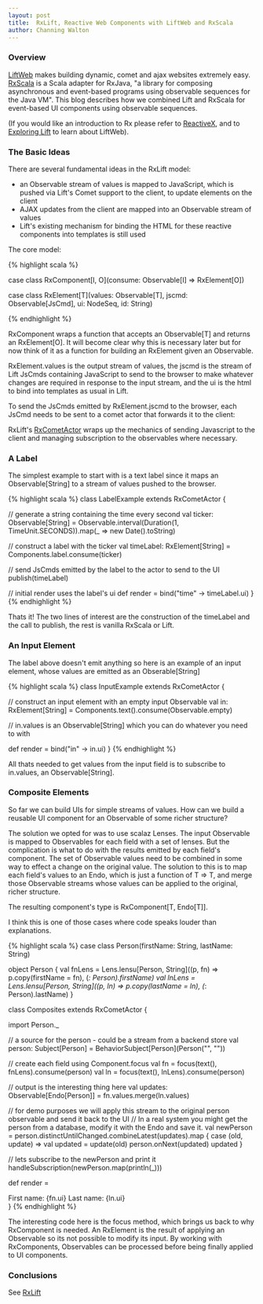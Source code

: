 ```yaml
---
layout: post
title:  RxLift, Reactive Web Components with LiftWeb and RxScala
author: Channing Walton
---
```


### Overview

[LiftWeb](http://liftweb.net) makes building dynamic, comet and ajax websites extremely easy. [RxScala](http://reactivex.io/rxscala/) is a Scala adapter for RxJava, "a library for composing asynchronous and event-based programs using observable sequences for the Java VM". This blog describes how we combined Lift and RxScala for event-based UI components using observable sequences.

 <!-- break -->

(If you would like an introduction to Rx please refer to [ReactiveX](http://reactivex.io), and to [Exploring Lift](http://exploring.liftweb.net/master/index.html) to learn about LiftWeb).

### The Basic Ideas

There are several fundamental ideas in the RxLift model: 

* an Observable stream of values is mapped to JavaScript, which is pushed via Lift's Comet support to the client, to update elements on the client
* AJAX updates from the client are mapped into an Observable stream of values
* Lift's existing mechanism for binding the HTML for these reactive components into templates is still used

The core model:

{% highlight scala %}

case class RxComponent[I, O](consume: Observable[I] ⇒ RxElement[O])

case class RxElement[T](values: Observable[T], jscmd: Observable[JsCmd], ui: NodeSeq, id: String)

{% endhighlight %}

RxComponent wraps a function that accepts an Observable[T] and returns an RxElement[O]. It will become clear why this is necessary later but for now think of it as a function for building an RxElement given an Observable.

RxElement.values is the output stream of values, the jscmd is the stream of Lift JsCmds containing JavaScript to send to the browser to make whatever changes are required in response to the input stream, and the ui is the html to bind into templates as usual in Lift.

To send the JsCmds emitted by RxElement.jscmd to the browser, each JsCmd needs to be sent to a comet actor that forwards it to the client:

RxLift's [RxCometActor](https://github.com/channingwalton/rxlift/blob/master/core/src/main/scala/com/casualmiracles/rxlift/RxCometActor.scala) wraps up the mechanics of sending Javascript to the client and managing subscription to the observables where necessary.

### A Label

The simplest example to start with is a text label since it maps an Observable[String] to a stream of values pushed to the browser.

{% highlight scala %}
class LabelExample extends RxCometActor {

  // generate a string containing the time every second
  val ticker: Observable[String] = 
    Observable.interval(Duration(1, TimeUnit.SECONDS)).map(_ ⇒ new Date().toString)

  // construct a label with the ticker
  val timeLabel: RxElement[String] = Components.label.consume(ticker)

  // send JsCmds emitted by the label to the actor to send to the UI
  publish(timeLabel)

  // initial render uses the label's ui
  def render = bind("time" -> timeLabel.ui)
}
{% endhighlight %}

Thats it! The two lines of interest are the construction of the timeLabel and the call to publish, the rest is vanilla RxScala or Lift.

### An Input Element

The label above doesn't emit anything so here is an example of an input element, whose values are emitted as an Obserable[String]

{% highlight scala %}
class InputExample extends RxCometActor {

  // construct an input element with an empty input Observable
  val in: RxElement[String] = Components.text().consume(Observable.empty)

  // in.values is an Observable[String] which you can do whatever you need to with

  def render = bind("in" -> in.ui)
}
{% endhighlight %}

All thats needed to get values from the input field is to subscribe to in.values, an Observable[String].

### Composite Elements

So far we can build UIs for simple streams of values. How can we build a reusable UI component for an Observable of some richer structure?

The solution we opted for was to use scalaz Lenses. The input Observable is mapped to Observables for each field with a set of lenses. But the complication is what to do with the results emitted by each field's component. The set of Observable values need to be combined in some way to effect a change on the original value. The solution to this is to map each field's values to an Endo, which is just a function of T => T, and merge those Observable streams whose values can be applied to the original, richer structure.

The resulting component's type is RxComponent[T, Endo[T]].

I think this is one of those cases where code speaks louder than explanations.

{% highlight scala %}
case class Person(firstName: String, lastName: String)

object Person {
  val fnLens = Lens.lensu[Person, String]((p, fn) ⇒ p.copy(firstName = fn), (_: Person).firstName)
  val lnLens = Lens.lensu[Person, String]((p, ln) ⇒ p.copy(lastName = ln), (_: Person).lastName)
}

class Composites extends RxCometActor {

  import Person._

  // a source for the person - could be a stream from a backend store
  val person: Subject[Person] = BehaviorSubject[Person](Person("", ""))

  // create each field using Component.focus
  val fn = focus(text(), fnLens).consume(person)
  val ln = focus(text(), lnLens).consume(person)

  // output is the interesting thing here
  val updates: Observable[Endo[Person]] = fn.values.merge(ln.values)

  // for demo purposes we will apply this stream to the original person observable and send it back to the UI
  // In a real system you might get the person from a database, modify it with the Endo and save it.
  val newPerson = person.distinctUntilChanged.combineLatest(updates).map {
    case (old, update) ⇒
      val updated = update(old)
      person.onNext(updated)
      updated
  }

  // lets subscribe to the newPerson and print it
  handleSubscription(newPerson.map(println(_)))

  def render =
    <div>
     First name: {fn.ui}
     Last name: {ln.ui}
    </div>
}
{% endhighlight %}

The interesting code here is the focus method, which brings us back to why RxComponent is needed. An RxElement is the result of applying an Observable so its not possible to modify its input. By working with RxComponents, Observables can be processed before being finally applied to UI components.

### Conclusions


See [RxLift](https://github.com/channingwalton/rxlift)
